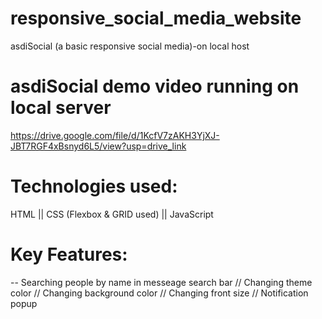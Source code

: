 # responsive_social_media_website
asdiSocial (a basic responsive social media)-on local host

# asdiSocial demo video running on local server
https://drive.google.com/file/d/1KcfV7zAKH3YjXJ-JBT7RGF4xBsnyd6L5/view?usp=drive_link

# Technologies used:
HTML ||
CSS (Flexbox & GRID used) ||
JavaScript

# Key Features:
-- Searching people by name in messeage search bar
// Changing theme color
// Changing background color
// Changing front size
// Notification popup 



